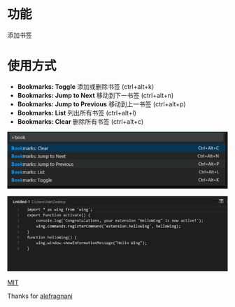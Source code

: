 # 功能

添加书签

# 使用方式

* **Bookmarks: Toggle** 添加或删除书签 (ctrl+alt+k)
* **Bookmarks: Jump to Next** 移动到下一书签 (ctrl+alt+n)
* **Bookmarks: Jump to Previous**  移动到上一书签 (ctrl+alt+p)
* **Bookmarks: List** 列出所有书签 (ctrl+alt+l)
* **Bookmarks: Clear** 删除所有书签 (ctrl+alt+c)

![Commands](images/bookmarks-commands.png)

![Commands](images/bookmarks-list.gif)

[MIT](LICENSE.md)

Thanks for [alefragnani](https://github.com/alefragnani/vscode-bookmarks)
